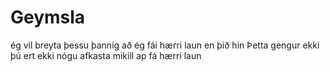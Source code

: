 # Geymsla
ég vil breyta þessu þannig að ég fái hærri laun en þið hin
Þetta gengur ekki þú ert ekki nógu afkasta mikill ap fá hærri laun
